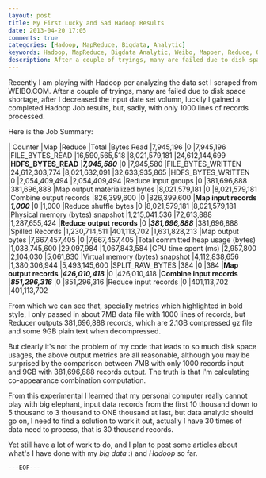 ```yaml
---
layout: post
title: My First Lucky and Sad Hadoop Results
date: 2013-04-20 17:05
comments: true
categories: [Hadoop, MapReduce, Bigdata, Analytic]
keywords: Hadoop, MapReduce, Bigdata Analytic, Weibo, Mapper, Reduce, Outputs, Aanlysis
description: After a couple of tryings, many are failed due to disk space shortage, after I decreased the input date set volumn, luckily I gained a completed Hadoop Job results, but, sadly, with only 1000 lines of records processed.
---
```


Recently I am playing with Hadoop per analyzing the data set I scraped from WEIBO.COM. After a couple of tryings, many are failed due to disk space shortage, after I decreased the input date set volumn, luckily I gained a completed Hadoop Job results, but, sadly, with only 1000 lines of records processed.

Here is the Job Summary:

| Counter		|Map		|Reduce			|Total
|Bytes Read		|7,945,196	|0			|7,945,196
|FILE_BYTES_READ	|16,590,565,518	|8,021,579,181		|24,612,144,699
|**HDFS_BYTES_READ**	|**_7,945,580_**	|0			|7,945,580
|FILE_BYTES_WRITTEN	|24,612,303,774	|8,021,632,091		|32,633,935,865
|HDFS_BYTES_WRITTEN	|0		|2,054,409,494		|2,054,409,494
|Reduce input groups	|0		|381,696,888		|381,696,888
|Map output materialized bytes	|8,021,579,181	|0		|8,021,579,181
|Combine output records		|826,399,600	|0		|826,399,600
|**Map input records**		|**_1,000_**		|0		|1,000
|Reduce shuffle bytes		|0		|8,021,579,181	|8,021,579,181
|Physical memory (bytes) snapshot	|1,215,041,536	|72,613,888	|1,287,655,424
|**Reduce output records**	|0	|**_381,696,888_**	|381,696,888
|Spilled Records	|1,230,714,511	|401,113,702	|1,631,828,213
|Map output bytes	|7,667,457,405	|0	|7,667,457,405
|Total committed heap usage (bytes)	|1,038,745,600	|29,097,984	|1,067,843,584
|CPU time spent (ms)	|2,957,800	|2,104,030	|5,061,830
|Virtual memory (bytes) snapshot	|4,112,838,656	|1,380,306,944	|5,493,145,600
|SPLIT_RAW_BYTES	|384	|0	|384
|**Map output records**	|**_426,010,418_**	|0	|426,010,418
|**Combine input records**	|**_851,296,316_**	|0	|851,296,316
|Reduce input records	|0	|401,113,702	|401,113,702



From which we can see that, specially metrics which highlighted in bold style, I only passed in about 7MB data file with 1000 lines of records, but Reducer outputs 381,696,888 records, which are 2.1GB compressed gz file and some 9GB plain text when decompressed.

But clearly it's not the problem of my code that leads to so much disk space usages, the above output metrics are all reasonable, although you may be surprised by the comparison between 7MB with only 1000 records input and  9GB  with 381,696,888 records output. The truth is that I'm calculating co-appearance combination computation.

From this experimental I learned that my personal computer really cannot play with big elephant, input data records from the first 10 thousand down to 5 thousand to 3 thousand to ONE thousand at last, but data analytic should go on, I need to find a solution to work it out, actually I have 30 times of data need to process, that is 30 thousand records.

Yet still have a lot of work to do, and I plan to post some articles about what's I have done with my *big data* :) and *Hadoop* so far.
  
`---EOF---`


 














